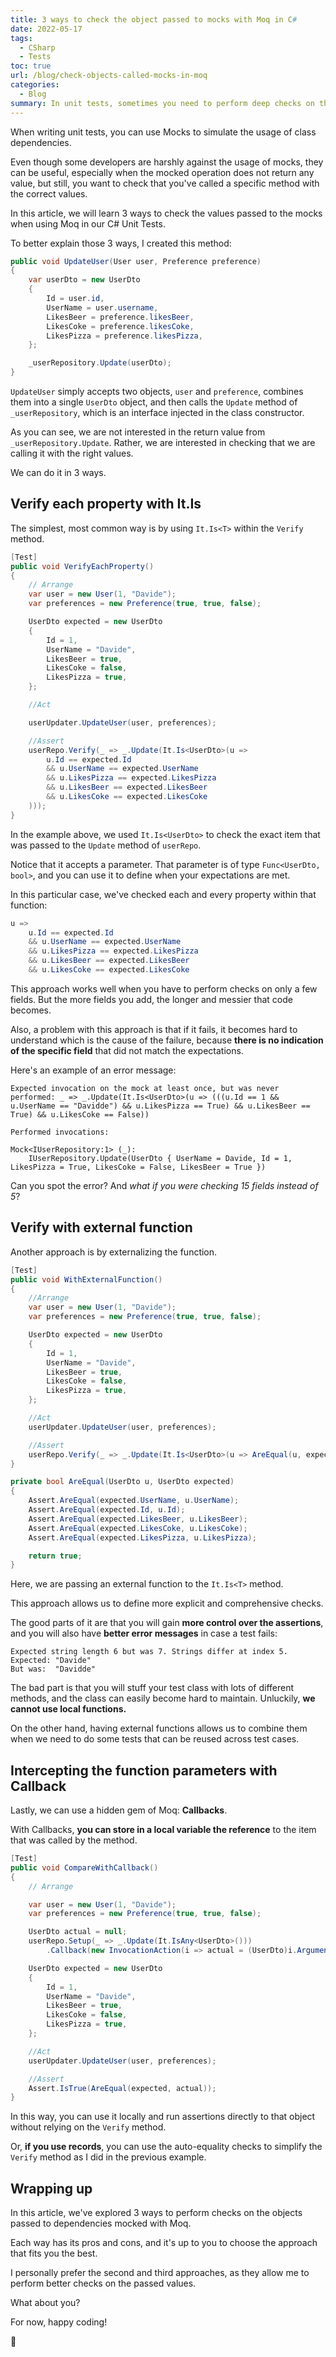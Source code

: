 ```yaml
---
title: 3 ways to check the object passed to mocks with Moq in C#
date: 2022-05-17
tags:
  - CSharp
  - Tests
toc: true
url: /blog/check-objects-called-mocks-in-moq
categories:
  - Blog
summary: In unit tests, sometimes you need to perform deep checks on the object passed to the mocked service. We will learn 3 ways to do that with Moq and C#
---
```


When writing unit tests, you can use Mocks to simulate the usage of class dependencies.

Even though some developers are harshly against the usage of mocks, they can be useful, especially when the mocked operation does not return any value, but still, you want to check that you've called a specific method with the correct values.

In this article, we will learn 3 ways to check the values passed to the mocks when using Moq in our C# Unit Tests.

To better explain those 3 ways, I created this method:

```cs
public void UpdateUser(User user, Preference preference)
{
    var userDto = new UserDto
    {
        Id = user.id,
        UserName = user.username,
        LikesBeer = preference.likesBeer,
        LikesCoke = preference.likesCoke,
        LikesPizza = preference.likesPizza,
    };

    _userRepository.Update(userDto);
}
```

`UpdateUser` simply accepts two objects, `user` and `preference`, combines them into a single `UserDto` object, and then calls the `Update` method of `_userRepository`, which is an interface injected in the class constructor.

As you can see, we are not interested in the return value from `_userRepository.Update`. Rather, we are interested in checking that we are calling it with the right values.

We can do it in 3 ways.

## Verify each property with It.Is

The simplest, most common way is by using `It.Is<T>` within the `Verify` method.

```cs
[Test]
public void VerifyEachProperty()
{
    // Arrange
    var user = new User(1, "Davide");
    var preferences = new Preference(true, true, false);

    UserDto expected = new UserDto
    {
        Id = 1,
        UserName = "Davide",
        LikesBeer = true,
        LikesCoke = false,
        LikesPizza = true,
    };

    //Act

    userUpdater.UpdateUser(user, preferences);

    //Assert
    userRepo.Verify(_ => _.Update(It.Is<UserDto>(u =>
        u.Id == expected.Id
        && u.UserName == expected.UserName
        && u.LikesPizza == expected.LikesPizza
        && u.LikesBeer == expected.LikesBeer
        && u.LikesCoke == expected.LikesCoke
    )));
}
```

In the example above, we used `It.Is<UserDto>` to check the exact item that was passed to the `Update` method of `userRepo`.

Notice that it accepts a parameter. That parameter is of type `Func<UserDto, bool>`, and you can use it to define when your expectations are met.

In this particular case, we've checked each and every property within that function:

```cs
u =>
    u.Id == expected.Id
    && u.UserName == expected.UserName
    && u.LikesPizza == expected.LikesPizza
    && u.LikesBeer == expected.LikesBeer
    && u.LikesCoke == expected.LikesCoke
```

This approach works well when you have to perform checks on only a few fields. But the more fields you add, the longer and messier that code becomes.

Also, a problem with this approach is that if it fails, it becomes hard to understand which is the cause of the failure, because **there is no indication of the specific field** that did not match the expectations.

Here's an example of an error message:

```
Expected invocation on the mock at least once, but was never performed: _ => _.Update(It.Is<UserDto>(u => (((u.Id == 1 && u.UserName == "Davidde") && u.LikesPizza == True) && u.LikesBeer == True) && u.LikesCoke == False))

Performed invocations:

Mock<IUserRepository:1> (_):
    IUserRepository.Update(UserDto { UserName = Davide, Id = 1, LikesPizza = True, LikesCoke = False, LikesBeer = True })

```

Can you spot the error? And _what if you were checking 15 fields instead of 5_?

## Verify with external function

Another approach is by externalizing the function.

```cs
[Test]
public void WithExternalFunction()
{
    //Arrange
    var user = new User(1, "Davide");
    var preferences = new Preference(true, true, false);

    UserDto expected = new UserDto
    {
        Id = 1,
        UserName = "Davide",
        LikesBeer = true,
        LikesCoke = false,
        LikesPizza = true,
    };

    //Act
    userUpdater.UpdateUser(user, preferences);

    //Assert
    userRepo.Verify(_ => _.Update(It.Is<UserDto>(u => AreEqual(u, expected))));
}

private bool AreEqual(UserDto u, UserDto expected)
{
    Assert.AreEqual(expected.UserName, u.UserName);
    Assert.AreEqual(expected.Id, u.Id);
    Assert.AreEqual(expected.LikesBeer, u.LikesBeer);
    Assert.AreEqual(expected.LikesCoke, u.LikesCoke);
    Assert.AreEqual(expected.LikesPizza, u.LikesPizza);

    return true;
}
```

Here, we are passing an external function to the `It.Is<T>` method.

This approach allows us to define more explicit and comprehensive checks.

The good parts of it are that you will gain **more control over the assertions**, and you will also have **better error messages** in case a test fails:

```
Expected string length 6 but was 7. Strings differ at index 5.
Expected: "Davide"
But was:  "Davidde"
```

The bad part is that you will stuff your test class with lots of different methods, and the class can easily become hard to maintain. Unluckily, **we cannot use local functions.**

On the other hand, having external functions allows us to combine them when we need to do some tests that can be reused across test cases.

## Intercepting the function parameters with Callback

Lastly, we can use a hidden gem of Moq: **Callbacks**.

With Callbacks, **you can store in a local variable the reference** to the item that was called by the method.

```cs
[Test]
public void CompareWithCallback()
{
    // Arrange

    var user = new User(1, "Davide");
    var preferences = new Preference(true, true, false);

    UserDto actual = null;
    userRepo.Setup(_ => _.Update(It.IsAny<UserDto>()))
        .Callback(new InvocationAction(i => actual = (UserDto)i.Arguments[0]));

    UserDto expected = new UserDto
    {
        Id = 1,
        UserName = "Davide",
        LikesBeer = true,
        LikesCoke = false,
        LikesPizza = true,
    };

    //Act
    userUpdater.UpdateUser(user, preferences);

    //Assert
    Assert.IsTrue(AreEqual(expected, actual));
}
```

In this way, you can use it locally and run assertions directly to that object without relying on the `Verify` method.

Or, **if you use records**, you can use the auto-equality checks to simplify the `Verify` method as I did in the previous example.

## Wrapping up

In this article, we've explored 3 ways to perform checks on the objects passed to dependencies mocked with Moq.

Each way has its pros and cons, and it's up to you to choose the approach that fits you the best.

I personally prefer the second and third approaches, as they allow me to perform better checks on the passed values.

What about you?

For now, happy coding!

🐧
